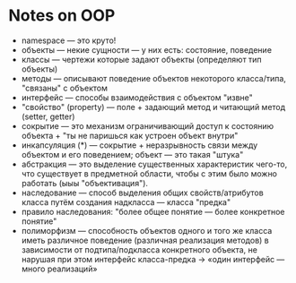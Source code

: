 # Notes on OOP

- namespace — это круто!
- объекты — некие сущности — у них есть: состояние, поведение
- классы — чертежи которые задают объекты (определяют тип объекты)
- методы — описывают поведение объектов некоторого класса/типа, "связаны" с объектом
- интерфейс — способы взаимодействия с объектом "извне"
- "свойство" (property) — поле + задающий метод и читающий метод (setter, getter)
- сокрытие — это механизм ограничивающий доступ к состоянию объекта + "ты не паришься как устроен объект внутри"
- инкапсуляция (*) — сокрытие + неразрывность связи между объектом и его поведением; объект — это такая "штука"
- абстракция — это выделение существенных характеристик чего-то, что существует в предметной области, чтобы с этим было можно работать (ыыы "объективация").
- наследование — способ выделения общих свойств/атрибутов класса путём создания надкласса — класса "предка"
- правило наследования: "более общее понятие — более конкретное понятие"
- полиморфизм — способность объектов одного и того же класса иметь различное поведение (различная реализация методов) в зависимости от подтипа/подкласса конкретного объекта, не нарушая при этом интерфейс класса-предка -> «один интерфейс — много реализаций»
